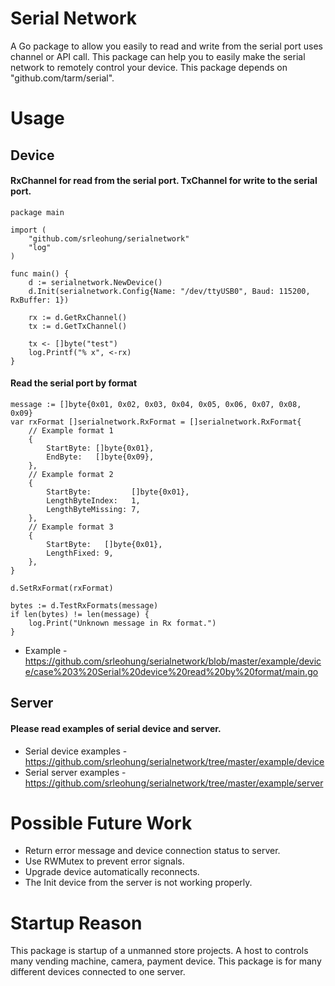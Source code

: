 # Serial Network
A Go package to allow you easily to read and write from the serial port uses channel or API call. This package can help you to easily make the serial network to remotely control your device. This package depends on "github.com/tarm/serial".

# Usage
## Device
#### RxChannel for read from the serial port. TxChannel for write to the serial port.
```
package main

import (
	"github.com/srleohung/serialnetwork"
	"log"
)

func main() {
	d := serialnetwork.NewDevice()
	d.Init(serialnetwork.Config{Name: "/dev/ttyUSB0", Baud: 115200, RxBuffer: 1})

	rx := d.GetRxChannel()
	tx := d.GetTxChannel()

	tx <- []byte("test")
	log.Printf("% x", <-rx)
}
```
#### Read the serial port by format
```
message := []byte{0x01, 0x02, 0x03, 0x04, 0x05, 0x06, 0x07, 0x08, 0x09}
var rxFormat []serialnetwork.RxFormat = []serialnetwork.RxFormat{
	// Example format 1
	{
		StartByte: []byte{0x01},
		EndByte:   []byte{0x09},
	},
	// Example format 2
	{
		StartByte:         []byte{0x01},
		LengthByteIndex:   1,
		LengthByteMissing: 7,
	},
	// Example format 3
	{
		StartByte:   []byte{0x01},
		LengthFixed: 9,
	},
}

d.SetRxFormat(rxFormat)

bytes := d.TestRxFormats(message)
if len(bytes) != len(message) {
	log.Print("Unknown message in Rx format.")
}
```
* Example - https://github.com/srleohung/serialnetwork/blob/master/example/device/case%203%20Serial%20device%20read%20by%20format/main.go
## Server
#### Please read examples of serial device and server.
* Serial device examples - https://github.com/srleohung/serialnetwork/tree/master/example/device
* Serial server examples - https://github.com/srleohung/serialnetwork/tree/master/example/server

# Possible Future Work
* Return error message and device connection status to server.
* Use RWMutex to prevent error signals.
* Upgrade device automatically reconnects.
* The Init device from the server is not working properly.

# Startup Reason
This package is startup of a unmanned store projects. A host to controls many vending machine, camera, payment device. This package is for many different devices connected to one server.